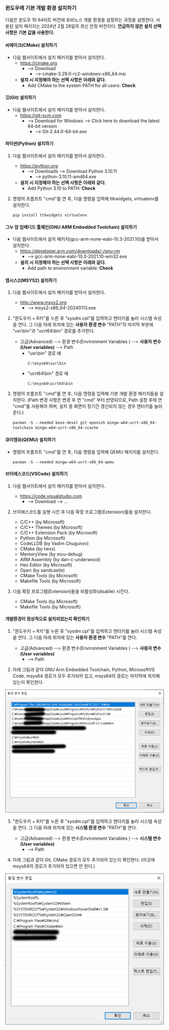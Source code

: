 ### 윈도우에 기본 개발 환경 설치하기

다음은 윈도우 10 64비트 버전에 유비노스 개발 환경을 설정하는 과정을 설명한다.
사용된 설치 패키지는 2024년 2월 28일의 최신 안정 버전이다.
__언급하지 않은 설치 선택 사항은 기본 값을 사용한다.__

#### 씨메이크(CMake) 설치하기

* 다음 웹사이트에서 설치 패키지를 받아서 설치한다.
    * <https://cmake.org>
        + --> Download
            - --> cmake-3.29.0-rc2-windows-x86_64.msi
    * __설치 시 지정해야 하는 선택 사항은 아래와 같다.__
        + Add CMake to the system PATH for all users: __Check__

#### 깃(Git) 설치하기

* 다음 웹사이트에서 설치 패키지를 받아서 설치한다.
    * <https://git-scm.com>
        + --> Download for Windows --> Click here to download the latest 64-bit version
            - --> Git-2.44.0-64-bit.exe

#### 파이썬(Python) 설치하기

1. 다음 웹사이트에서 설치 패키지를 받아서 설치한다.
    * <https://python.org>
        + --> Downloads --> Download Python 3.10.11
            - --> python-3.10.11-amd64.exe
    * __설치 시 지정해야 하는 선택 사항은 아래와 같다.__
        + Add Python 3.10 to PATH: __Check__

2. 명령어 프롬프트 "cmd"를 연 후, 다음 명령을 입력해 ttkwidgets, virtualenv를 설치한다.
    ```
    pip install ttkwidgets virtualenv
    ```

#### 그누 암 임베디드 툴체인(GNU ARM Embedded Toolchain) 설치하기

* 다음 웹사이트에서 설치 패키지(gcc-arm-none-eabi-10.3-2021.10)를 받아서 설치한다.
    * <https://developer.arm.com/downloads/-/gnu-rm>
        + --> gcc-arm-none-eabi-10.3-2021.10-win32.exe
    * __설치 시 지정해야 하는 선택 사항은 아래와 같다.__
        + Add path to environment variable: __Check__

#### 엠시스2(MSYS2) 설치하기

1. 다음 웹사이트에서 설치 패키지를 받아서 설치한다.
    * <http://www.msys2.org>
        + --> msys2-x86_64-20240113.exe
2. "윈도우키 + R키"를 누른 후 "sysdm.cpl"를 입력하고 엔터키를 눌러 시스템 속성을 연다. 그 다음 아래 위치에 있는 __사용자 환경 변수__ "PATH"의 마지막 부분에 "usr\bin"과 "ucrt64\bin" 경로를 추가한다.
    * 고급(Advanced) --> 환경 변수(Environment Variables ) --> __사용자 변수(User variables)__ --> Path
        + "usr\bin" 경로 예
            ```
            C:\msys64\usr\bin
            ```
        + "ucrt64\bin" 경로 예
            ```
            C:\msys64\ucrt64\bin
            ```

3. 명령어 프롬프트 "cmd"를 연 후, 다음 명령을 입력해 기본 개발 환경 패키지들을 설치한다.
(Path 변경 사항은 변경 후 연 "cmd" 부터 반영되므로, Path 설정 후에 연 "cmd"를 사용해야 하며, 설치 중 화면이 장기간 갱신되지 않는 경우 엔터키를 눌러준다.)
    ```
    pacman -S --needed base-devel git openssh mingw-w64-ucrt-x86_64-toolchain mingw-w64-ucrt-x86_64-ccache
    ```

#### 큐이엠유(QEMU) 설치하기

* 명령어 프롬프트 "cmd"를 연 후, 다음 명령을 입력해 QEMU 패키지를 설치한다.
    ```
    pacman -S --needed mingw-w64-ucrt-x86_64-qemu
    ```

#### 브이에스코드(VSCode) 설치하기

1. 다음 웹사이트에서 설치 패키지를 받아서 설치한다.
    * <https://code.visualstudio.com>
        + --> Download --> ...

2. 브이에스코드를 실행 시킨 후 다음 확장 프로그램(Extension)들을 설치한다.
    * C/C++ (by Microsoft)
    * C/C++ Themes (by Microsoft)
    * C/C++ Extension Pack (by Microsoft)
    * Python (by Microsoft)
    * CodeLLDB (by Vadim Chugunov)
    * CMake (by twxs)
    * MemoryView (by mcu-debug)
    * ARM Assembly (by dan-c-underwood)
    * Hex Editor (by Microsoft)
    * Open (by sandcastle)
    * CMake Tools (by Microsoft)
    * Makefile Tools (by Microsoft)

3. 다음 확장 프로그램(Extension)들을 비활성화(disable) 시킨다.
    * CMake Tools (by Microsoft)
    * Makefile Tools (by Microsoft)

#### 개발환경이 정상적으로 설치되었는지 확인하기

1. "윈도우키 + R키"를 누른 후 "sysdm.cpl"를 입력하고 엔터키를 눌러 시스템 속성을 연다. 그 다음 아래 위치에 있는 __사용자 환경 변수__ "PATH"를 연다.
    * 고급(Advanced) --> 환경 변수(Environment Variables ) --> __사용자 변수(User variables)__
        + --> Path

2. 아래 그림과 같이 GNU Arm Embedded Toolchain, Python, MicrosoftVS Code, msys64 경로가 모두 추가되어 있고, msys64의 경로는 마지막에 위치해 있는지 확인한다.

![윈도우 사용자 환경 변수](../figure/image//windows10_user_environment_variables.png)

3. "윈도우키 + R키"를 누른 후 "sysdm.cpl"를 입력하고 엔터키를 눌러 시스템 속성을 연다. 그 다음 아래 위치에 있는 __시스템 환경 변수__ "PATH"를 연다.
    * 고급(Advanced) --> 환경 변수(Environment Variables ) --> __시스템 변수(User variables)__
        + --> Path

4. 아래 그림과 같이 Git, CMake 경로가 모두 추가되어 있는지 확인한다. (이곳에 msys64의 경로가 추가되어 있으면 안 된다.)

![윈도우 시스템 환경 변수](../figure/image//windows10_system_environment_variables.png)

